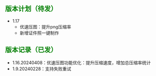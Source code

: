 
## <font color=green>版本计划（待发）</font>

- 1.17
  - 优速压图：提升png压缩率
  - 新增证件照一键制作


## <font color=green>版本记录（已发）</font>

- 1.16.20240408：优速压图功能优化：提升压缩速度，增加总压缩率统计
- 1.9.20240228：支持失败重试

